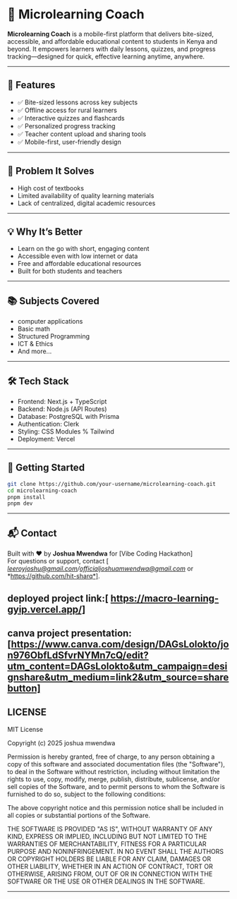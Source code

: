
# 📘 Microlearning Coach

**Microlearning Coach** is a mobile-first platform that delivers bite-sized, accessible, and affordable educational content to students in Kenya and beyond. It empowers learners with daily lessons, quizzes, and progress tracking—designed for quick, effective learning anytime, anywhere.

---

## 🚀 Features

- ✅ Bite-sized lessons across key subjects
- ✅ Offline access for rural learners
- ✅ Interactive quizzes and flashcards
- ✅ Personalized progress tracking
- ✅ Teacher content upload and sharing tools
- ✅ Mobile-first, user-friendly design

---

## 🎯 Problem It Solves

- High cost of textbooks  
- Limited availability of quality learning materials  
- Lack of centralized, digital academic resources  

---

## 💡 Why It’s Better

- Learn on the go with short, engaging content  
- Accessible even with low internet or data  
- Free and affordable educational resources  
- Built for both students and teachers  

---

## 📚 Subjects Covered

- computer applications
- Basic math
- Structured Programming
- ICT & Ethics
- And more...

---

## 🛠️ Tech Stack

- Frontend: Next.js + TypeScript  
- Backend: Node.js (API Routes)  
- Database: PostgreSQL with Prisma  
- Authentication: Clerk
- Styling: CSS Modules % Tailwind  
- Deployment: Vercel  

---

## 🔧 Getting Started

```bash
git clone https://github.com/your-username/microlearning-coach.git
cd microlearning-coach
pnpm install
pnpm dev
```

---

## 📬 Contact

Built with ❤️ by **Joshua Mwendwa** for [Vibe Coding Hackathon]  
For questions or support, contact [ *leeroyjoshu@gmail.com/officialjoshuamwendwa@gmail.com*  or *https://github.com/hit-sharq*].

## deployed project link:[ https://macro-learning-gyip.vercel.app/]
## canva project presentation: [https://www.canva.com/design/DAGsLolokto/jon976ObfLdSfvrNYMn7cQ/edit?utm_content=DAGsLolokto&utm_campaign=designshare&utm_medium=link2&utm_source=sharebutton]


## LICENSE

MIT License

Copyright (c) 2025 joshua mwendwa

Permission is hereby granted, free of charge, to any person obtaining a copy
of this software and associated documentation files (the "Software"), to deal
in the Software without restriction, including without limitation the rights
to use, copy, modify, merge, publish, distribute, sublicense, and/or sell
copies of the Software, and to permit persons to whom the Software is
furnished to do so, subject to the following conditions:

The above copyright notice and this permission notice shall be included in all
copies or substantial portions of the Software.

THE SOFTWARE IS PROVIDED "AS IS", WITHOUT WARRANTY OF ANY KIND, EXPRESS OR
IMPLIED, INCLUDING BUT NOT LIMITED TO THE WARRANTIES OF MERCHANTABILITY,
FITNESS FOR A PARTICULAR PURPOSE AND NONINFRINGEMENT. IN NO EVENT SHALL THE
AUTHORS OR COPYRIGHT HOLDERS BE LIABLE FOR ANY CLAIM, DAMAGES OR OTHER
LIABILITY, WHETHER IN AN ACTION OF CONTRACT, TORT OR OTHERWISE, ARISING FROM,
OUT OF OR IN CONNECTION WITH THE SOFTWARE OR THE USE OR OTHER DEALINGS IN THE
SOFTWARE.


---